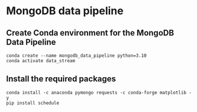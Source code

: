 # MongoDB data pipeline

## Create Conda environment for the MongoDB Data Pipeline

```
conda create --name mongodb_data_pipeline python=3.10
conda activate data_stream
```

## Install the required packages

``` 
conda install -c anaconda pymongo requests -c conda-forge matplotlib -y
pip install schedule
```
